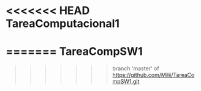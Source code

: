 <<<<<<< HEAD
TareaComputacional1
===================
=======
TareaCompSW1
============
>>>>>>> branch 'master' of https://github.com/Milii/TareaCompSW1.git

